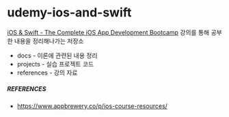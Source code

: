 # udemy-ios-and-swift

[iOS & Swift - The Complete iOS App Development Bootcamp](https://www.udemy.com/course/ios-13-app-development-bootcamp/) 강의를 통해 공부한 내용을 정리해나가는 저장소

* docs - 이론에 관련된 내용 정리
* projects - 실습 프로젝트 코드
* references - 강의 자료

##### REFERENCES

* <https://www.appbrewery.co/p/ios-course-resources/>